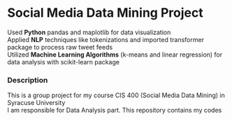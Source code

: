 # Social Media Data Mining Project

Used **Python** pandas and maplotlib for data visualization \
Applied **NLP** techniques like tokenizations and imported transformer package to process raw tweet feeds \
Utilized **Machine Learning Algorithms** (k-means and linear regression) for data analysis with scikit-learn package 

### Description

This is a group project for my course CIS 400 (Social Media Data Mining) in Syracuse University \
I am responsible for Data Analysis part. This repository contains my codes 

